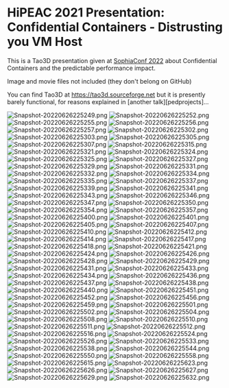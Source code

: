 HiPEAC 2021 Presentation: Confidential Containers - Distrusting you VM Host
============================================================================

This is a Tao3D presentation given at [SophiaConf 2022][sophiaconf2022] about
Confidential Containers and the predictable performance impact.

Image and movie files not included (they don't belong on GitHub)

You can find Tao3D at https://tao3d.sourceforge.net but it is presently barely
functional, for reasons explained in [another talk][pedprojects]...

[sophiaconf2022]: https://www.telecom-valley.fr/sophiaconf-2022/

![Snapshot-20220626225249.png](snapshots/Snapshot-20220626225249.png)
![Snapshot-20220626225252.png](snapshots/Snapshot-20220626225252.png)
![Snapshot-20220626225255.png](snapshots/Snapshot-20220626225255.png)
![Snapshot-20220626225256.png](snapshots/Snapshot-20220626225256.png)
![Snapshot-20220626225257.png](snapshots/Snapshot-20220626225257.png)
![Snapshot-20220626225302.png](snapshots/Snapshot-20220626225302.png)
![Snapshot-20220626225303.png](snapshots/Snapshot-20220626225303.png)
![Snapshot-20220626225305.png](snapshots/Snapshot-20220626225305.png)
![Snapshot-20220626225307.png](snapshots/Snapshot-20220626225307.png)
![Snapshot-20220626225315.png](snapshots/Snapshot-20220626225315.png)
![Snapshot-20220626225321.png](snapshots/Snapshot-20220626225321.png)
![Snapshot-20220626225324.png](snapshots/Snapshot-20220626225324.png)
![Snapshot-20220626225325.png](snapshots/Snapshot-20220626225325.png)
![Snapshot-20220626225327.png](snapshots/Snapshot-20220626225327.png)
![Snapshot-20220626225329.png](snapshots/Snapshot-20220626225329.png)
![Snapshot-20220626225331.png](snapshots/Snapshot-20220626225331.png)
![Snapshot-20220626225332.png](snapshots/Snapshot-20220626225332.png)
![Snapshot-20220626225334.png](snapshots/Snapshot-20220626225334.png)
![Snapshot-20220626225335.png](snapshots/Snapshot-20220626225335.png)
![Snapshot-20220626225337.png](snapshots/Snapshot-20220626225337.png)
![Snapshot-20220626225339.png](snapshots/Snapshot-20220626225339.png)
![Snapshot-20220626225341.png](snapshots/Snapshot-20220626225341.png)
![Snapshot-20220626225343.png](snapshots/Snapshot-20220626225343.png)
![Snapshot-20220626225346.png](snapshots/Snapshot-20220626225346.png)
![Snapshot-20220626225347.png](snapshots/Snapshot-20220626225347.png)
![Snapshot-20220626225350.png](snapshots/Snapshot-20220626225350.png)
![Snapshot-20220626225354.png](snapshots/Snapshot-20220626225354.png)
![Snapshot-20220626225357.png](snapshots/Snapshot-20220626225357.png)
![Snapshot-20220626225400.png](snapshots/Snapshot-20220626225400.png)
![Snapshot-20220626225401.png](snapshots/Snapshot-20220626225401.png)
![Snapshot-20220626225405.png](snapshots/Snapshot-20220626225405.png)
![Snapshot-20220626225407.png](snapshots/Snapshot-20220626225407.png)
![Snapshot-20220626225410.png](snapshots/Snapshot-20220626225410.png)
![Snapshot-20220626225412.png](snapshots/Snapshot-20220626225412.png)
![Snapshot-20220626225414.png](snapshots/Snapshot-20220626225414.png)
![Snapshot-20220626225417.png](snapshots/Snapshot-20220626225417.png)
![Snapshot-20220626225418.png](snapshots/Snapshot-20220626225418.png)
![Snapshot-20220626225421.png](snapshots/Snapshot-20220626225421.png)
![Snapshot-20220626225424.png](snapshots/Snapshot-20220626225424.png)
![Snapshot-20220626225426.png](snapshots/Snapshot-20220626225426.png)
![Snapshot-20220626225428.png](snapshots/Snapshot-20220626225428.png)
![Snapshot-20220626225429.png](snapshots/Snapshot-20220626225429.png)
![Snapshot-20220626225431.png](snapshots/Snapshot-20220626225431.png)
![Snapshot-20220626225433.png](snapshots/Snapshot-20220626225433.png)
![Snapshot-20220626225434.png](snapshots/Snapshot-20220626225434.png)
![Snapshot-20220626225436.png](snapshots/Snapshot-20220626225436.png)
![Snapshot-20220626225437.png](snapshots/Snapshot-20220626225437.png)
![Snapshot-20220626225438.png](snapshots/Snapshot-20220626225438.png)
![Snapshot-20220626225440.png](snapshots/Snapshot-20220626225440.png)
![Snapshot-20220626225451.png](snapshots/Snapshot-20220626225451.png)
![Snapshot-20220626225452.png](snapshots/Snapshot-20220626225452.png)
![Snapshot-20220626225456.png](snapshots/Snapshot-20220626225456.png)
![Snapshot-20220626225459.png](snapshots/Snapshot-20220626225459.png)
![Snapshot-20220626225501.png](snapshots/Snapshot-20220626225501.png)
![Snapshot-20220626225502.png](snapshots/Snapshot-20220626225502.png)
![Snapshot-20220626225504.png](snapshots/Snapshot-20220626225504.png)
![Snapshot-20220626225508.png](snapshots/Snapshot-20220626225508.png)
![Snapshot-20220626225510.png](snapshots/Snapshot-20220626225510.png)
![Snapshot-20220626225511.png](snapshots/Snapshot-20220626225511.png)
![Snapshot-20220626225512.png](snapshots/Snapshot-20220626225512.png)
![Snapshot-20220626225516.png](snapshots/Snapshot-20220626225516.png)
![Snapshot-20220626225524.png](snapshots/Snapshot-20220626225524.png)
![Snapshot-20220626225526.png](snapshots/Snapshot-20220626225526.png)
![Snapshot-20220626225533.png](snapshots/Snapshot-20220626225533.png)
![Snapshot-20220626225538.png](snapshots/Snapshot-20220626225538.png)
![Snapshot-20220626225544.png](snapshots/Snapshot-20220626225544.png)
![Snapshot-20220626225550.png](snapshots/Snapshot-20220626225550.png)
![Snapshot-20220626225558.png](snapshots/Snapshot-20220626225558.png)
![Snapshot-20220626225615.png](snapshots/Snapshot-20220626225615.png)
![Snapshot-20220626225623.png](snapshots/Snapshot-20220626225623.png)
![Snapshot-20220626225626.png](snapshots/Snapshot-20220626225626.png)
![Snapshot-20220626225627.png](snapshots/Snapshot-20220626225627.png)
![Snapshot-20220626225629.png](snapshots/Snapshot-20220626225629.png)
![Snapshot-20220626225632.png](snapshots/Snapshot-20220626225632.png)

